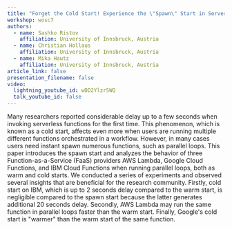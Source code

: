```yaml
---
title: "Forget the Cold Start! Experience the \"Spawn\" Start in Serverless Computing"
workshop: wosc7
authors:
  - name: Sashko Ristov
    affiliation: University of Innsbruck, Austria
  - name: Christian Hollaus
    affiliation: University of Innsbruck, Austria
  - name: Mika Hautz
    affiliation: University of Innsbruck, Austria
article_link: false
presentation_filename: false
video:
  lightning_youtube_id: wDD2Ylzr5WQ
  talk_youtube_id: false
---
```


Many researchers reported considerable delay up to a few seconds when invoking serverless functions for the first time. This phenomenon, which is known as a cold start, affects even more when users are running multiple different functions orchestrated in a workflow. However, in many cases users need instant spawn numerous functions, such as parallel loops. This paper introduces the spawn start and analyzes the behavior of three Function-as-a-Service (FaaS) providers AWS Lambda, Google Cloud Functions, and IBM Cloud Functions when running parallel loops, both as warm and cold starts. We conducted a series of experiments and observed several insights that are beneficial for the research community. Firstly, cold start on IBM, which is up to 2 seconds delay compared to the warm start, is negligible compared to the spawn start because the latter generates additional 20 seconds delay. Secondly, AWS Lambda may run the same function in parallel loops faster than the warm start. Finally, Google's cold start is "warmer" than the warm start of the same function.
